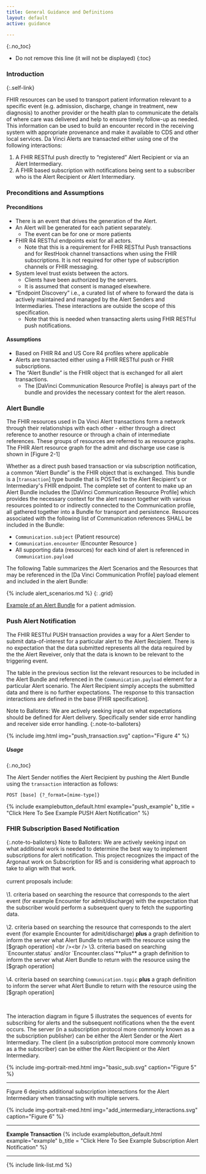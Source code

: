 ```yaml
---
title: General Guidance and Definitions
layout: default
active: guidance

---
```


{:.no_toc}

<!-- TOC  the css styling for this is \pages\assets\css\project.css under 'markdown-toc'-->

* Do not remove this line (it will not be displayed)
{:toc}

### Introduction
{:.self-link}

FHIR resources can be used to transport patient information relevant to a specific event (e.g. admission, discharge, change in treatment, new diagnosis) to another provider or the health plan to communicate the details of where care was delivered and help to ensure timely follow-up as needed.  This information can be used to build an encounter record in the receiving system with appropriate provenance and make it available to CDS and other local services. Da Vinci Alerts are transacted either using one of the following interactions:

1. A FHIR RESTful push directly to “registered” Alert Recipient or via an Alert Intermediary.  
1. A FHIR based subscription with notifications being sent to a subscriber who is the Alert Recipient or Alert Intermediary.

### Preconditions and Assumptions

#### Preconditions

- There is an event that drives the generation of the Alert.
- An Alert will be generated for each patient separately.
  - The event can be for one or more patients
- FHIR R4 RESTful endpoints exist for all actors.
  - Note that this is a requirement for FHIR RESTful Push transactions and for RestHook channel transactions when using the FHIR subscriptions.  It is not required for other type of subscription channels or FHIR messaging.
- System level trust exists between the actors.
  - Clients have been authorized by the servers.
  - It is assumed that consent is managed elsewhere.
- “Endpoint Discovery” i.e., a curated list of where to forward the data  is actively maintained and managed by the Alert Senders and Intermediaries.  These interactions are outside the scope of this specification.
   - Note that this is needed when transacting alerts using FHIR RESTful push notifications.


#### Assumptions
- Based on FHIR R4 and US Core R4 profiles where applicable
- Alerts are transacted either using a FHIR RESTful push or FHIR subscriptions.
- The “Alert Bundle” is the FHIR object that is exchanged for all alert transactions.
  - The [DaVinci Communication Resource Profile] is always part of the bundle and provides the necessary context for the alert reason.

### Alert Bundle

The FHIR resources used in Da Vinci Alert transactions form a network through their relationships with each other - either through a direct reference to another resource or through a chain of intermediate references. These groups of resources are referred to as resource graphs. The FHIR Alert resource graph for the admit and discharge use case is shown in [Figure 2-1]

Whether as a direct push based transaction or via subscription notification, a common “Alert Bundle” is the FHIR object that is exchanged. This bundle is a [`transaction`] type bundle that is POSTed to the Alert Recipient's or Intermediary's FHIR endpoint. The complete set of content to make up an Alert Bundle includes the [DaVinci Communication Resource Profile] which provides the necessary context for the alert reason together with various resources pointed to or indirectly connected to the Communication profile, all gathered together into a Bundle for transport and persistence.  Resources associated with the following list of Communication references SHALL be included in the Bundle:

- `Communication.subject` (Patient resource)
- `Communication.encounter` (Encounter Resource )
-  All supporting data (resources) for each kind of alert is referenced in `Communication.payload`

The following Table summarizes the Alert Scenarios and the Resources that may be referenced in the [Da Vinci Communication Profile] payload element and included in the alert Bundle:

{% include alert_scenarios.md %}
{: .grid}

[Example of an Alert Bundle](Bundle-admit-01.html) for a patient admission.

### Push Alert Notification

The FHIR RESTful PUSH transaction provides a way for a Alert Sender to submit data-of-interest for a particular alert to the Alert Recipient. There is no expectation that the data submitted represents all the data required by the the Alert Reveiver, only that the data is known to be relevant to the triggering event.

The table in the previous section list the relevant resources to be included in the Alert Bundle and referenced in the `Communication.payload` element for a particular Alert scenario.   The Alert Recipient simply accepts the submitted data and there is no further expectations. The response to this transaction interactions are defined in the base [FHIR specification].

Note to Balloters: We are actively seeking input on what expectations should be defined for Alert delivery. Specifically sender side error handling and receiver side error handling.
{:.note-to-balloters}

{% include img.html img="push_transaction.svg" caption="Figure 4" %}

##### Usage
{:.no_toc}

The Alert Sender notifies the Alert Recipient by pushing the Alert Bundle using the `transaction` interaction as follows:

`POST [base] {?_format=[mime-type]}`

{% include examplebutton_default.html example="push_example" b_title = "Click Here To See Example PUSH Alert Notification" %}

### FHIR Subscription Based Notification

{:.note-to-balloters}
Note to Balloters: We are actively seeking input on what additional work is needed to determine the best way to implement subscriptions for alert notification.  This project recognizes the impact of the Argonaut work on Subscription for R5 and is considering what approach to take to align with that work.
<br /><br />
current proposals include:
<br /><br />
\1. criteria based on searching the resource that corresponds to the alert event  (for example Encounter for admit/discharge) with the expectation that the subscriber would perform a subsequent query to fetch the supporting data.
<br /><br />
\2. criteria based on searching the resource that corresponds to the alert event  (for example Encounter for admit/discharge) **plus** a graph definition to inform the server what Alert Bundle to return with the resource using the [$graph operation]
<br /><br />
\3. criteria based on searching `Encounter.status` and/or `Encounter.class`**plus** a graph definition to inform the server what Alert Bundle to return with the resource using the [$graph operation]
<br /><br />
\4. criteria based on searching `Communication.topic` **plus** a graph definition to inform the server what Alert Bundle to return with the resource using the [$graph operation]

<br />

The interaction diagram in figure 5 illustrates the sequences of events for subscribing for alerts and the subsequent notifications when the the event occurs.  The server (in a subscription protocol more commonly known as a the subscription publisher) can be either the Alert Sender or the Alert Intermediary. The client (in a subscription protocol more commonly known as a the subscriber) can be either the Alert Recipient or the Alert Intermediary.

{% include img-portrait-med.html img="basic_sub.svg" caption="Figure 5" %}

---

Figure 6 depicts additional subscription interactions for the Alert Intermediary when transacting with multiple servers.

{% include img-portrait-med.html img="add_intermediary_interactions.svg" caption="Figure 6" %}

---

**Example Transaction**
{% include examplebutton_default.html example="example" b_title = "Click Here To See Example Subscription Alert Notification" %}
<br />



---

{% include link-list.md %}
